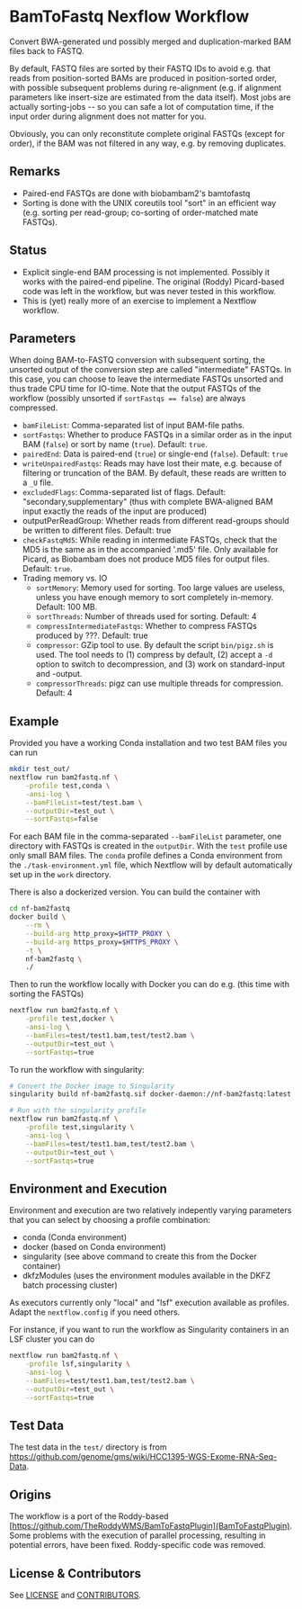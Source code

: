 # BamToFastq Nexflow Workflow

Convert BWA-generated und possibly merged and duplication-marked BAM files back to FASTQ. 

By default, FASTQ files are sorted by their FASTQ IDs to avoid e.g. that reads from position-sorted BAMs are produced in position-sorted order, with possible subsequent problems during re-alignment (e.g. if alignment parameters like insert-size are estimated from the data itself). Most jobs are actually sorting-jobs -- so you can safe a lot of computation time, if the input order during alignment does not matter for you.
 
Obviously, you can only reconstitute complete original FASTQs (except for order), if the BAM was not filtered in any way, e.g. by removing duplicates.  

## Remarks

  * Paired-end FASTQs are done with biobambam2's bamtofastq
  * Sorting is done with the UNIX coreutils tool "sort" in an efficient way (e.g. sorting per read-group; co-sorting of order-matched mate FASTQs).
  
## Status

  * Explicit single-end BAM processing is not implemented. Possibly it works with the paired-end pipeline. The original (Roddy) Picard-based code was left in the workflow, but was never tested in this workflow.
  * This is (yet) really more of an exercise to implement a Nextflow workflow. 
  
## Parameters

When doing BAM-to-FASTQ conversion with subsequent sorting, the unsorted output of the conversion step are called "intermediate" FASTQs. In this case, you can choose to leave the intermediate FASTQs unsorted and thus trade CPU time for IO-time. Note that the output FASTQs of the workflow (possibly unsorted if `sortFastqs == false`) are always compressed.

  * `bamFileList`: Comma-separated list of input BAM-file paths.
  * `sortFastqs`: Whether to produce FASTQs in a similar order as in the input BAM (`false`) or sort by name (`true`). Default: `true`.
  * `pairedEnd`: Data is paired-end (`true`) or single-end (`false`). Default: `true`
  * `writeUnpairedFastqs`: Reads may have lost their mate, e.g. because of filtering or truncation of the BAM. By default, these reads are written to a `_U` file.
  * `excludedFlags`: Comma-separated list of flags. Default: "secondary,supplementary" (thus with complete BWA-aligned BAM input exactly the reads of the input are produced)
  * outputPerReadGroup: Whether reads from different read-groups should be written to different files. Default: true
  * `checkFastqMd5`: While reading in intermediate FASTQs, check that the MD5 is the same as in the accompanied '.md5' file. Only available for Picard, as Biobambam does not produce MD5 files for output files. Default: `true`.
  * Trading memory vs. IO
    * `sortMemory`: Memory used for sorting. Too large values are useless, unless you have enough memory to sort completely in-memory. Default: 100 MB.
    * `sortThreads`: Number of threads used for sorting. Default: 4
    * `compressIntermediateFastqs`: Whether to compress FASTQs produced by ???. Default: true
    * `compressor`: GZip tool to use. By default the script `bin/pigz.sh` is used. The tool needs to (1) compress by default, (2) accept a `-d` option to switch to decompression, and (3) work on standard-input and -output.
    * `compressorThreads`: pigz can use multiple threads for compression. Default: 4

## Example

Provided you have a working Conda installation and two test BAM files you can run

```bash
mkdir test_out/
nextflow run bam2fastq.nf \
    -profile test,conda \
    -ansi-log \
    --bamFileList=test/test.bam \
    --outputDir=test_out \
    --sortFastqs=false
```

For each BAM file in the comma-separated `--bamFileList` parameter, one directory with FASTQs is created in the `outputDir`. With the `test` profile use only small BAM files. The `conda` profile defines a Conda environment from the `./task-environment.yml` file, which Nextflow will by default automatically set up in the `work` directory.

There is also a dockerized version. You can build the container with

```bash
cd nf-bam2fastq
docker build \
    --rm \
    --build-arg http_proxy=$HTTP_PROXY \
    --build-arg https_proxy=$HTTPS_PROXY \
    -t \
    nf-bam2fastq \
    ./
```

Then to run the workflow locally with Docker you can do e.g. (this time with sorting the FASTQs)

```bash
nextflow run bam2fastq.nf \
    -profile test,docker \
    -ansi-log \
    --bamFiles=test/test1.bam,test/test2.bam \
    --outputDir=test_out \
    --sortFastqs=true
```

To run the workflow with singularity:

```bash
# Convert the Docker image to Singularity
singularity build nf-bam2fastq.sif docker-daemon://nf-bam2fastq:latest

# Run with the singularity profile
nextflow run bam2fastq.nf \
    -profile test,singularity \
    -ansi-log \
    --bamFiles=test/test1.bam,test/test2.bam \
    --outputDir=test_out \
    --sortFastqs=true
```

## Environment and Execution

Environment and execution are two relatively indepently varying parameters that you can select by choosing a profile combination:

  * conda (Conda environment)
  * docker (based on Conda environment)
  * singularity (see above command to create this from the Docker container)
  * dkfzModules (uses the environment modules available in the DKFZ batch processing cluster)
  
As executors currently only "local" and "lsf" execution available as profiles. Adapt the `nextflow.config` if you need others.

For instance, if you want to run the workflow as Singularity containers in an LSF cluster you can do 

```bash
nextflow run bam2fastq.nf \
    -profile lsf,singularity \
    -ansi-log \
    --bamFiles=test/test1.bam,test/test2.bam \
    --outputDir=test_out \
    --sortFastqs=true
```

## Test Data

The test data in the `test/` directory is from https://github.com/genome/gms/wiki/HCC1395-WGS-Exome-RNA-Seq-Data.

## Origins

The workflow is a port of the Roddy-based [https://github.com/TheRoddyWMS/BamToFastqPlugin](BamToFastqPlugin). Some problems with the execution of parallel processing, resulting in potential errors, have been fixed. Roddy-specific code was removed.

## License & Contributors

See [LICENSE](LICENSE) and [CONTRIBUTORS](CONTRIBUTORS).
